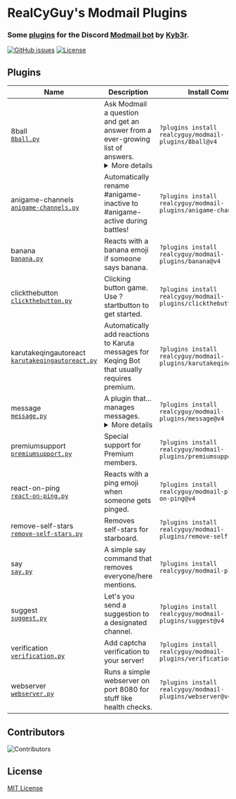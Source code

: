 # RealCyGuy's Modmail Plugins
### Some [plugins](https://github.com/kyb3r/modmail/wiki/Plugins) for the Discord [Modmail bot](https://github.com/kyb3r/modmail) by [Kyb3r](https://kyb3r.github.io/).
[![GitHub issues](https://img.shields.io/github/issues/realcyguy/modmail-plugins?style=for-the-badge)](https://github.com/RealCyGuy/modmail-plugins/issues)
[![License](https://img.shields.io/github/license/realcyguy/modmail-plugins?style=for-the-badge)](https://github.com/RealCyGuy/modmail-plugins/blob/v4/LICENSE)

## Plugins

| Name | Description                                                                                                                                                                                                                                                                         | Install Command |
| --- |-------------------------------------------------------------------------------------------------------------------------------------------------------------------------------------------------------------------------------------------------------------------------------------| --- |
|8ball<br>[`8ball.py`](https://github.com/RealCyGuy/modmail-plugins/blob/v4/8ball/8ball.py "8ball source code")  | Ask Modmail a question and get an answer from a ever-growing list of answers.<details><summary>More details</summary> Disclaimer: These answers are jokes and should be taken as jokes. For legal advice, talk to a lawyer. For general advice, don't take it from a bot.</details> | `?plugins install realcyguy/modmail-plugins/8ball@v4` |
|anigame-channels<br>[`anigame-channels.py`](https://github.com/RealCyGuy/modmail-plugins/blob/v4/anigame-channels/anigame-channels.py "anigame-channels source code")  | Automatically rename #anigame-inactive to #anigame-active during battles!                                                                                                                                                                                                           | `?plugins install realcyguy/modmail-plugins/anigame-channels@v4` |
|banana<br>[`banana.py`](https://github.com/RealCyGuy/modmail-plugins/blob/v4/banana/banana.py "banana source code")  | Reacts with a banana emoji if someone says banana.                                                                                                                                                                                                                                  | `?plugins install realcyguy/modmail-plugins/banana@v4` |
|clickthebutton<br>[`clickthebutton.py`](https://github.com/RealCyGuy/modmail-plugins/blob/v4/clickthebutton/clickthebutton.py "clickthebutton source code")  | Clicking button game. Use ?startbutton to get started.                                                                                                                                                                                                                              | `?plugins install realcyguy/modmail-plugins/clickthebutton@v4` |
|karutakeqingautoreact<br>[`karutakeqingautoreact.py`](https://github.com/RealCyGuy/modmail-plugins/blob/v4/karutakeqingautoreact/karutakeqingautoreact.py "karutakeqingautoreact source code")  | Automatically add reactions to Karuta messages for Keqing Bot that usually requires premium.                                                                                                                                                                                        | `?plugins install realcyguy/modmail-plugins/karutakeqingautoreact@v4` |
|message<br>[`message.py`](https://github.com/RealCyGuy/modmail-plugins/blob/v4/message/message.py "message source code")  | A plugin that... manages messages.<details><summary>More details</summary> It also has cool message-managing stuff.</details>                                                                                                                                                       | `?plugins install realcyguy/modmail-plugins/message@v4` |
|premiumsupport<br>[`premiumsupport.py`](https://github.com/RealCyGuy/modmail-plugins/blob/v4/premiumsupport/premiumsupport.py "premiumsupport source code")  | Special support for Premium members.                                                                                                                                                                                                                                                | `?plugins install realcyguy/modmail-plugins/premiumsupport@v4` |
|react-on-ping<br>[`react-on-ping.py`](https://github.com/RealCyGuy/modmail-plugins/blob/v4/react-on-ping/react-on-ping.py "react-on-ping source code")  | Reacts with a ping emoji when someone gets pinged.                                                                                                                                                                                                                                  | `?plugins install realcyguy/modmail-plugins/react-on-ping@v4` |
|remove-self-stars<br>[`remove-self-stars.py`](https://github.com/RealCyGuy/modmail-plugins/blob/v4/remove-self-stars/remove-self-stars.py "remove-self-stars source code")  | Removes self-stars for starboard.                                                                                                                                                                                                                                                   | `?plugins install realcyguy/modmail-plugins/remove-self-stars@v4` |
|say<br>[`say.py`](https://github.com/RealCyGuy/modmail-plugins/blob/v4/say/say.py "say source code")  | A simple say command that removes everyone/here mentions.                                                                                                                                                                                                                           | `?plugins install realcyguy/modmail-plugins/say@v4` |
|suggest<br>[`suggest.py`](https://github.com/RealCyGuy/modmail-plugins/blob/v4/suggest/suggest.py "suggest source code")  | Let's you send a suggestion to a designated channel.                                                                                                                                                                                                                                | `?plugins install realcyguy/modmail-plugins/suggest@v4` |
|verification<br>[`verification.py`](https://github.com/RealCyGuy/modmail-plugins/blob/v4/verification/verification.py "verification source code")  | Add captcha verification to your server!                                                                                                                                                                                                                                            | `?plugins install realcyguy/modmail-plugins/verification@v4` |
|webserver<br>[`webserver.py`](https://github.com/RealCyGuy/modmail-plugins/blob/v4/webserver/webserver.py "webserver source code")  | Runs a simple webserver on port 8080 for stuff like health checks.                                                                                                                                                                                                                  | `?plugins install realcyguy/modmail-plugins/webserver@v4` |

## Contributors
![Contributors](https://contributors-img.firebaseapp.com/image?repo=realcyguy/modmail-plugins)

## License
[MIT License](https://github.com/RealCyGuy/modmail-plugins/blob/v4/LICENSE)
